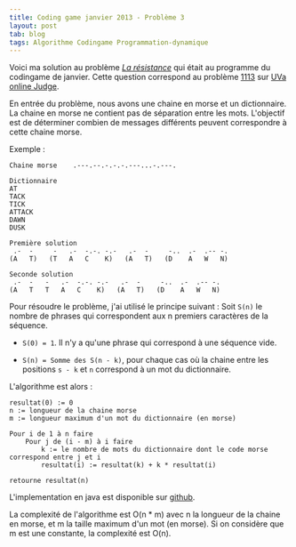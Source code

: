 ```yaml
---
title: Coding game janvier 2013 - Problème 3
layout: post
tab: blog
tags: Algorithme Codingame Programmation-dynamique
---
```

Voici ma solution au problème *[La résistance](https://www.codingame.com/ide/3964093eaa4c1648cc8745fcd9c9d06c3885fa)* qui était au programme du codingame de janvier.
Cette question correspond au problème [1113](http://uva.onlinejudge.org/external/11/1113.html) sur [UVa online Judge](http://uva.onlinejudge.org/index.php?option=com_onlinejudge&Itemid=8&page=show_problem&problem=3554).

En entrée du problème, nous avons une chaine en morse et un dictionnaire.
La chaine en morse ne contient pas de séparation entre les mots. L'objectif
est de déterminer combien de messages différents peuvent correspondre à cette chaine morse.

Exemple :

    Chaine morse    .---.--.-.-.-.---...-.---.

    Dictionnaire
    AT
    TACK
    TICK
    ATTACK
    DAWN
    DUSK

    Première solution
     .-  -     -   .-  -.-. -.-   .-  -     -..  .-  .-- -.
    (A   T)   (T   A   C    K)   (A   T)   (D    A   W   N)

    Seconde solution
     .-  -   -   .-  -.-. -.-   .-  -     -..  .-  .-- -.
    (A   T   T   A   C    K)   (A   T)   (D    A   W   N)


Pour résoudre le problème, j'ai utilisé le principe suivant :
Soit `S(n)` le nombre de phrases qui correspondent aux n premiers caractères de la séquence.

- `S(0) = 1`. Il n'y a qu'une phrase qui correspond à une séquence vide.

- `S(n) = Somme des S(n - k)`, pour chaque cas où la chaine entre les positions `s - k` et `n` correspond à un mot du dictionnaire.


L'algorithme est alors :

    resultat(0) := 0
    n := longueur de la chaine morse
    m := longueur maximum d'un mot du dictionnaire (en morse)

    Pour i de 1 à n faire
        Pour j de (i - m) à i faire
            k := le nombre de mots du dictionnaire dont le code morse correspond entre j et i
            resultat(i) := resultat(k) + k * resultat(i)

    retourne resultat(n)

L'implementation en java est disponible sur [github](https://github.com/OlivierBourgain/AlgoInJava/tree/master/src/com/obourgain/algo/morse).

La complexité de l'algorithme est O(n * m) avec n la longueur de la chaine en morse, et m la taille maximum d'un mot (en morse). Si on considère que m est une constante, la complexité est O(n).

